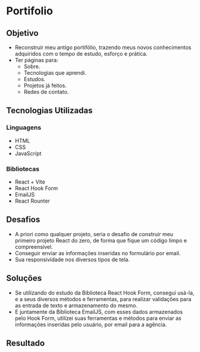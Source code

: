 # Portifolio

## Objetivo
- Reconstruir meu antigo portifólio, trazendo meus novos conhecimentos adquiridos com o tempo de estudo, esforço e prática.
- Ter páginas para:
    - Sobre.
    - Tecnologias que aprendi.
    - Estudos.
    - Projetos já feitos.
    - Redes de contato.

## Tecnologias Utilizadas
### Linguagens
- HTML
- CSS
- JavaScript
### Bibliotecas
- React + Vite
- React Hook Form
- EmailJS
- React Rounter

## Desafios
- A priori como qualquer projeto, seria o desafio de construir meu primeiro projeto React do zero, de forma que fique um código limpo e compreensível. 
- Conseguir enviar as informações inseridas no formulário por email.
- Sua responsividade nos diversos tipos de tela.

## Soluções
- Se utilizando do estudo da Biblioteca React Hook Form, consegui usá-la, e a seus diversos métodos e ferramentas, para realizar validações para as entrada de texto e armazenamento do mesmo.
- E juntamente da Biblioteca EmailJS, com esses dados armazenados pelo Hook Form, utilizei suas ferramentas e métodos para enviar as informações inseridas pelo usuário, por email para a agência.

## Resultado